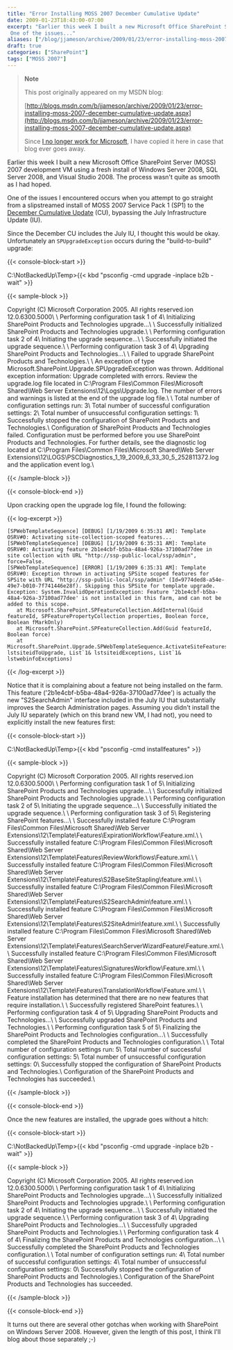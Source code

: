 ```yaml
---
title: "Error Installing MOSS 2007 December Cumulative Update"
date: 2009-01-23T18:43:00-07:00
excerpt: "Earlier this week I built a new Microsoft Office SharePoint Server (MOSS) 2007 development VM using a fresh install of Windows Server 2008, SQL Server 2008, and Visual Studio 2008. The process wasn't quite as smooth as I had hoped. 
 One of the issues..."
aliases: ["/blog/jjameson/archive/2009/01/23/error-installing-moss-2007-december-cumulative-update.aspx"]
draft: true
categories: ["SharePoint"]
tags: ["MOSS 2007"]
---
```


> **Note**
>
> This post originally appeared on my MSDN blog:
>
> [http://blogs.msdn.com/b/jjameson/archive/2009/01/23/error-installing-moss-2007-december-cumulative-update.aspx](http://blogs.msdn.com/b/jjameson/archive/2009/01/23/error-installing-moss-2007-december-cumulative-update.aspx)
>
> Since [I no longer work for Microsoft](/blog/jjameson/2011/09/02/last-day-with-microsoft), I have copied it here in case that blog ever goes away.

Earlier this week I built a new Microsoft Office SharePoint Server (MOSS) 2007 development VM using a fresh install of Windows Server 2008, SQL Server 2008, and Visual Studio 2008. The process wasn't quite as smooth as I had hoped.

One of the issues I encountered occurs when you attempt to go straight from a slipstreamed install of MOSS 2007 Service Pack 1 (SP1) to the [December Cumulative Update](http://support.microsoft.com/kb/960011) (CU), bypassing the July Infrastructure Update (IU).

Since the December CU includes the July IU, I thought this would be okay. Unfortunately an `SPUpgradeException` occurs during the "build-to-build" upgrade:

{{< console-block-start >}}

C:\NotBackedUp\Temp&gt;{{< kbd "psconfig -cmd upgrade -inplace b2b -wait" >}}

{{< sample-block >}}

Copyright (C) Microsoft Corporation 2005. All rights reserved.ion 12.0.6300.5000\ \ Performing configuration task 1 of 4\ Initializing SharePoint Products and Technologies upgrade...\ \ Successfully initialized SharePoint Products and Technologies upgrade.\ \ Performing configuration task 2 of 4\ Initiating the upgrade sequence...\ \ Successfully initiated the upgrade sequence.\ \ Performing configuration task 3 of 4\ Upgrading SharePoint Products and Technologies...\ \ Failed to upgrade SharePoint Products and Technologies.\ \ An exception of type Microsoft.SharePoint.Upgrade.SPUpgradeException was thrown. Additional exception information: Upgrade completed with errors. Review the upgrade.log file located in C:\Program Files\Common Files\Microsoft Shared\Web Server Extensions\12\Logs\Upgrade.log. The number of errors and warnings is listed at the end of the upgrade log file.\ \ Total number of configuration settings run: 3\ Total number of successful configuration settings: 2\ Total number of unsuccessful configuration settings: 1\ Successfully stopped the configuration of SharePoint Products and Technologies.\ Configuration of SharePoint Products and Technologies failed. Configuration must be performed before you use SharePoint Products and Technologies. For further details, see the diagnostic log located at C:\Program Files\Common Files\Microsoft Shared\Web Server Extensions\12\LOGS\PSCDiagnostics\_1\_19\_2009\_6\_33\_30\_5\_252811372.log and the application event log.\

{{< /sample-block >}}

{{< console-block-end >}}

Upon cracking open the upgrade log file, I found the following:

{{< log-excerpt >}}

```
[SPWebTemplateSequence] [DEBUG] [1/19/2009 6:35:31 AM]: Template OSRV#0: Activating site-collection-scoped features...
[SPWebTemplateSequence] [DEBUG] [1/19/2009 6:35:31 AM]: Template OSRV#0: Activating feature 2b1e4cbf-b5ba-48a4-926a-37100ad77dee in site collection with URL "http://ssp-public-local/ssp/admin", force=False.
[SPWebTemplateSequence] [ERROR] [1/19/2009 6:35:31 AM]: Template OSRV#0: Exception thrown in activating SPSite scoped features for SPSite with URL "http://ssp-public-local/ssp/admin" (Id=9774ded8-a54e-49e7-b010-7f741446e28f). Skipping this SPSite for template upgrade.  Exception: System.InvalidOperationException: Feature '2b1e4cbf-b5ba-48a4-926a-37100ad77dee' is not installed in this farm, and can not be added to this scope.
   at Microsoft.SharePoint.SPFeatureCollection.AddInternal(Guid featureId, SPFeaturePropertyCollection properties, Boolean force, Boolean fMarkOnly)
   at Microsoft.SharePoint.SPFeatureCollection.Add(Guid featureId, Boolean force)
   at Microsoft.SharePoint.Upgrade.SPWebTemplateSequence.ActivateSiteFeatures(List`1 lstsiteidToUpgrade, List`1& lstsiteidExceptions, List`1& lstwebinfoExceptions)
```

{{< /log-excerpt >}}

Notice that it is complaining about a feature not being installed on the farm. This feature ('2b1e4cbf-b5ba-48a4-926a-37100ad77dee') is actually the new "S2SearchAdmin" interface included in the July IU that substantially improves the Search Administration pages. Assuming you didn't install the July IU separately (which on this brand new VM, I had not), you need to explicitly install the new features first:

{{< console-block-start >}}

C:\NotBackedUp\Temp&gt;{{< kbd "psconfig -cmd installfeatures" >}}

{{< sample-block >}}

Copyright (C) Microsoft Corporation 2005. All rights reserved.ion 12.0.6300.5000\ \ Performing configuration task 1 of 5\ Initializing SharePoint Products and Technologies upgrade...\ \ Successfully initialized SharePoint Products and Technologies upgrade.\ \ Performing configuration task 2 of 5\ Initiating the upgrade sequence...\ \ Successfully initiated the upgrade sequence.\ \ Performing configuration task 3 of 5\ Registering SharePoint features...\ \ Successfully installed feature C:\Program Files\Common Files\Microsoft Shared\Web Server Extensions\12\Template\Features\ExpirationWorkflow\Feature.xml.\ \ Successfully installed feature C:\Program Files\Common Files\Microsoft Shared\Web Server Extensions\12\Template\Features\ReviewWorkflows\Feature.xml.\ \ Successfully installed feature C:\Program Files\Common Files\Microsoft Shared\Web Server Extensions\12\Template\Features\S2BaseSiteStapling\feature.xml.\ \ Successfully installed feature C:\Program Files\Common Files\Microsoft Shared\Web Server Extensions\12\Template\Features\S2SearchAdmin\feature.xml.\ \ Successfully installed feature C:\Program Files\Common Files\Microsoft Shared\Web Server Extensions\12\Template\Features\S2SiteAdmin\feature.xml.\ \ Successfully installed feature C:\Program Files\Common Files\Microsoft Shared\Web Server Extensions\12\Template\Features\SearchServerWizardFeature\Feature.xml.\ \ Successfully installed feature C:\Program Files\Common Files\Microsoft Shared\Web Server Extensions\12\Template\Features\SignaturesWorkflow\Feature.xml.\ \ Successfully installed feature C:\Program Files\Common Files\Microsoft Shared\Web Server Extensions\12\Template\Features\TranslationWorkflow\Feature.xml.\ \ Feature installation has determined that there are no new features that require installation.\ \ Successfully registered SharePoint features.\ \ Performing configuration task 4 of 5\ Upgrading SharePoint Products and Technologies...\ \ Successfully upgraded SharePoint Products and Technologies.\ \ Performing configuration task 5 of 5\ Finalizing the SharePoint Products and Technologies configuration...\ \ Successfully completed the SharePoint Products and Technologies configuration.\ \ Total number of configuration settings run: 5\ Total number of successful configuration settings: 5\ Total number of unsuccessful configuration settings: 0\ Successfully stopped the configuration of SharePoint Products and Technologies.\ Configuration of the SharePoint Products and Technologies has succeeded.\

{{< /sample-block >}}

{{< console-block-end >}}

Once the new features are installed, the upgrade goes without a hitch:

{{< console-block-start >}}

C:\NotBackedUp\Temp&gt;{{< kbd "psconfig -cmd upgrade -inplace b2b -wait" >}}

{{< sample-block >}}

Copyright (C) Microsoft Corporation 2005. All rights reserved.ion 12.0.6300.5000\ \ Performing configuration task 1 of 4\ Initializing SharePoint Products and Technologies upgrade...\ \ Successfully initialized SharePoint Products and Technologies upgrade.\ \ Performing configuration task 2 of 4\ Initiating the upgrade sequence...\ \ Successfully initiated the upgrade sequence.\ \ Performing configuration task 3 of 4\ Upgrading SharePoint Products and Technologies...\ \ Successfully upgraded SharePoint Products and Technologies.\ \ Performing configuration task 4 of 4\ Finalizing the SharePoint Products and Technologies configuration...\ \ Successfully completed the SharePoint Products and Technologies configuration.\ \ Total number of configuration settings run: 4\ Total number of successful configuration settings: 4\ Total number of unsuccessful configuration settings: 0\ Successfully stopped the configuration of SharePoint Products and Technologies.\ Configuration of the SharePoint Products and Technologies has succeeded.

{{< /sample-block >}}

{{< console-block-end >}}

It turns out there are several other gotchas when working with SharePoint on Windows Server 2008. However, given the length of this post, I think I'll blog about those separately ;-)

